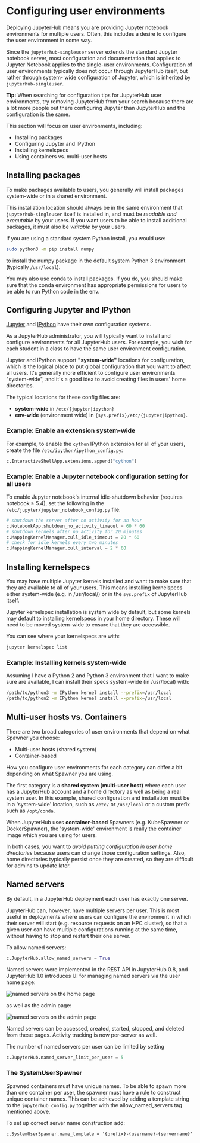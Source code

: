 # Configuring user environments

Deploying JupyterHub means you are providing Jupyter notebook environments for
multiple users. Often, this includes a desire to configure the user
environment in some way.

Since the `jupyterhub-singleuser` server extends the standard Jupyter notebook
server, most configuration and documentation that applies to Jupyter Notebook
applies to the single-user environments. Configuration of user environments
typically does not occur through JupyterHub itself, but rather through system-
wide configuration of Jupyter, which is inherited by `jupyterhub-singleuser`.

**Tip:** When searching for configuration tips for JupyterHub user
environments, try removing JupyterHub from your search because there are a lot
more people out there configuring Jupyter than JupyterHub and the
configuration is the same.

This section will focus on user environments, including:

- Installing packages
- Configuring Jupyter and IPython
- Installing kernelspecs
- Using containers vs. multi-user hosts


## Installing packages

To make packages available to users, you generally will install packages
system-wide or in a shared environment.

This installation location should always be in the same environment that
`jupyterhub-singleuser` itself is installed in, and must be *readable and
executable* by your users. If you want users to be able to install additional
packages, it must also be *writable* by your users.

If you are using a standard system Python install, you would use:


```bash
sudo python3 -m pip install numpy
```

to install the numpy package in the default system Python 3 environment
(typically `/usr/local`).

You may also use conda to install packages. If you do, you should make sure
that the conda environment has appropriate permissions for users to be able to
run Python code in the env.


## Configuring Jupyter and IPython

[Jupyter](https://jupyter-notebook.readthedocs.io/en/stable/config_overview.html)
and [IPython](https://ipython.readthedocs.io/en/stable/development/config.html)
have their own configuration systems.

As a JupyterHub administrator, you will typically want to install and configure
environments for all JupyterHub users. For example, you wish for each student in
a class to have the same user environment configuration.

Jupyter and IPython support **"system-wide"** locations for configuration, which
is the logical place to put global configuration that you want to affect all
users. It's generally more efficient to configure user environments "system-wide",
and it's a good idea to avoid creating files in users' home directories.

The typical locations for these config files are:
- **system-wide** in `/etc/{jupyter|ipython}`
- **env-wide** (environment wide) in `{sys.prefix}/etc/{jupyter|ipython}`.

### Example: Enable an extension system-wide

For example, to enable the `cython` IPython extension for all of your users,
create the file `/etc/ipython/ipython_config.py`:

```python
c.InteractiveShellApp.extensions.append("cython")
```

### Example: Enable a Jupyter notebook configuration setting for all users

To enable Jupyter notebook's internal idle-shutdown behavior (requires
notebook ≥ 5.4), set the following in the `/etc/jupyter/jupyter_notebook_config.py`
file:

```python
# shutdown the server after no activity for an hour
c.NotebookApp.shutdown_no_activity_timeout = 60 * 60
# shutdown kernels after no activity for 20 minutes
c.MappingKernelManager.cull_idle_timeout = 20 * 60
# check for idle kernels every two minutes
c.MappingKernelManager.cull_interval = 2 * 60
```


## Installing kernelspecs

You may have multiple Jupyter kernels installed and want to make sure that
they are available to all of your users. This means installing kernelspecs
either system-wide (e.g. in /usr/local/) or in the `sys.prefix` of JupyterHub
itself.

Jupyter kernelspec installation is system wide by default, but some kernels
may default to installing kernelspecs in your home directory. These will need
to be moved system-wide to ensure that they are accessible.

You can see where your kernelspecs are with:

```bash
jupyter kernelspec list
```

### Example: Installing kernels system-wide

Assuming I have a Python 2 and Python 3 environment that I want to make
sure are available, I can install their specs system-wide (in /usr/local) with:

```bash
/path/to/python3 -m IPython kernel install --prefix=/usr/local
/path/to/python2 -m IPython kernel install --prefix=/usr/local
```


## Multi-user hosts vs. Containers

There are two broad categories of user environments that depend on what
Spawner you choose:

- Multi-user hosts (shared system)
- Container-based

How you configure user environments for each category can differ a bit
depending on what Spawner you are using.

The first category is a **shared system (multi-user host)** where
each user has a JupyterHub account and a home directory as well as being
a real system user. In this example, shared configuration and installation
must be in a 'system-wide' location, such as `/etc/` or `/usr/local`
or a custom prefix such as `/opt/conda`.

When JupyterHub uses **container-based** Spawners (e.g. KubeSpawner or
DockerSpawner), the 'system-wide' environment is really the container image
which you are using for users.

In both cases, you want to *avoid putting configuration in user home
directories* because users can change those configuration settings. Also,
home directories typically persist once they are created, so they are
difficult for admins to update later.

## Named servers

By default, in a JupyterHub deployment each user has exactly one server.

JupyterHub can, however, have multiple servers per user.
This is most useful in deployments where users can configure the environment
in which their server will start (e.g. resource requests on an HPC cluster),
so that a given user can have multiple configurations running at the same time,
without having to stop and restart their one server.

To allow named servers:

```python
c.JupyterHub.allow_named_servers = True
```

Named servers were implemented in the REST API in JupyterHub 0.8,
and JupyterHub 1.0 introduces UI for managing named servers via the user home page:

![named servers on the home page](../images/named-servers-home.png)

as well as the admin page:

![named servers on the admin page](../images/named-servers-admin.png)

Named servers can be accessed, created, started, stopped, and deleted
from these pages. Activity tracking is now per-server as well.

The number of named servers per user can be limited by setting

```python
c.JupyterHub.named_server_limit_per_user = 5
```

### The SystemUserSpawner

Spawned containers must have unique names. To be able to spawn more than
one container per user, the spawner must have a rule to construct unique 
container names. This can be achieved by adding a template string to the 
`jupyterhub_config.py` togehter with the allow_named_servers tag mentioned above.

To set up correct server name construction add:

```
c.SystemUserSpawner.name_template = '{prefix}-{username}-{servername}'
```
